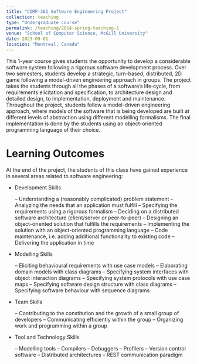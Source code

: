 ```yaml
---
title: "COMP-361 Software Engineering Project"
collection: teaching
type: "Undergraduate course"
permalink: /teaching/2014-spring-teaching-1
venue: "School of Computer Science, McGill University"
date: 2023-09-01
location: "Montreal, Canada"
---
```


This 1-year course gives students the opportunity to develop a considerable software system following a rigorous software development process. Over two semesters, students develop a strategic, turn-based, distributed, 2D game following a model-driven engineering approach in groups. The project takes the students through all the phases of a software’s life‐cycle, from requirements elicitation and specification, to architecture design and detailed design, to implementation, deployment and maintenance. Throughout the project, students follow a model-driven engineering approach, where models of the software that is being developed are built at different levels of abstraction using different modelling formalisms. The final implementation is done by the students using an object-oriented programming language of their choice.

Learning Outcomes
======

At the end of the project, the students of this class have gained experience in several areas related to software engineering:

* Development Skills

  – Understanding a (reasonably complicated) problem statement
  – Analyzing the needs that an application must fulfill
  – Specifying the requirements using a rigorous formalism
  – Deciding on a distributed software architecture (client/server or peer-to-peer)
  – Designing an object-oriented solution that fulfills the requirements
  – Implementing the solution with an object-oriented programming language
  – Code maintenance, i.e. adding additional functionality to existing code
  – Delivering the application in time 

* Modelling Skills

  – Eliciting behavioural requirements with use case models
  – Elaborating domain models with class diagrams
  – Specifying system interfaces with object interaction diagrams
  – Specifying system protocols with use case maps
  – Specifying software design structure with class diagrams
  – Specifying software behaviour with sequence diagrams

* Team Skills

  – Contributing to the constitution and the growth of a small group of developers
  – Communicating efficiently within the group
  – Organizing work and programming within a group

* Tool and Technology Skills

  – Modelling tools
  – Compilers
  – Debuggers
  – Profilers
  – Version control software
  – Distributed architectures
  – REST communication paradigm

